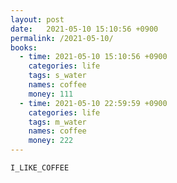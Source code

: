 ```yaml
---
layout: post
date:   2021-05-10 15:10:56 +0900
permalink: /2021-05-10/
books:
  - time: 2021-05-10 15:10:56 +0900
    categories: life
    tags: s_water
    names: coffee
    money: 111
  - time: 2021-05-10 22:59:59 +0900
    categories: life
    tags: m_water
    names: coffee
    money: 222
---
```


`I_LIKE_COFFEE`
